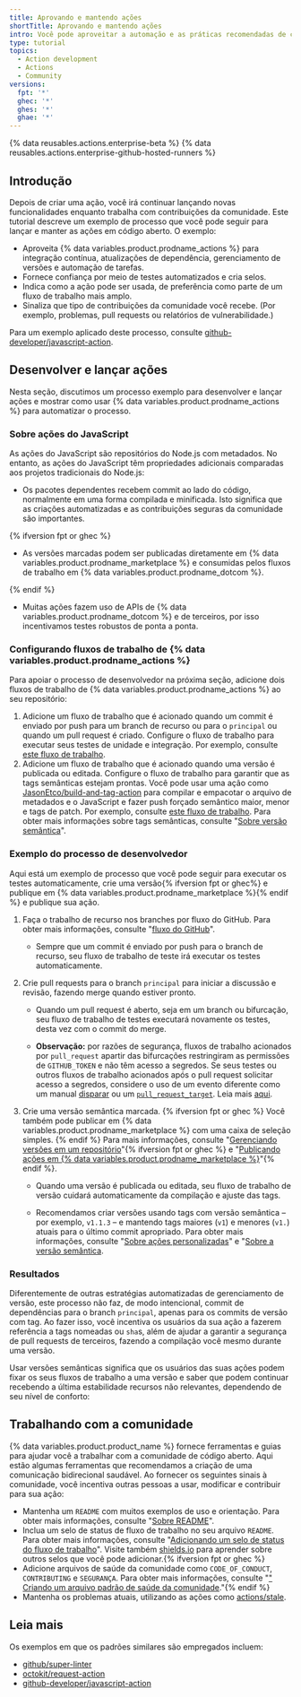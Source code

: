 ```yaml
---
title: Aprovando e mantendo ações
shortTitle: Aprovando e mantendo ações
intro: Você pode aproveitar a automação e as práticas recomendadas de código aberto para lançar e manter ações.
type: tutorial
topics:
  - Action development
  - Actions
  - Community
versions:
  fpt: '*'
  ghec: '*'
  ghes: '*'
  ghae: '*'
---
```


{% data reusables.actions.enterprise-beta %}
{% data reusables.actions.enterprise-github-hosted-runners %}

## Introdução

Depois de criar uma ação, você irá continuar lançando novas funcionalidades enquanto trabalha com contribuições da comunidade. Este tutorial descreve um exemplo de processo que você pode seguir para lançar e manter as ações em código aberto. O exemplo:

* Aproveita {% data variables.product.prodname_actions %} para integração contínua, atualizações de dependência, gerenciamento de versões e automação de tarefas.
* Fornece confiança por meio de testes automatizados e cria selos.
* Indica como a ação pode ser usada, de preferência como parte de um fluxo de trabalho mais amplo.
* Sinaliza que tipo de contribuições da comunidade você recebe. (Por exemplo, problemas, pull requests ou relatórios de vulnerabilidade.)

Para um exemplo aplicado deste processo, consulte [github-developer/javascript-action](https://github.com/github-developer/javascript-action).

## Desenvolver e lançar ações

Nesta seção, discutimos um processo exemplo para desenvolver e lançar ações e mostrar como usar {% data variables.product.prodname_actions %} para automatizar o processo.

### Sobre ações do JavaScript

As ações do JavaScript são repositórios do Node.js com metadados. No entanto, as ações do JavaScript têm propriedades adicionais comparadas aos projetos tradicionais do Node.js:

* Os pacotes dependentes recebem commit ao lado do código, normalmente em uma forma compilada e minificada. Isto significa que as criações automatizadas e as contribuições seguras da comunidade são importantes.

{% ifversion fpt or ghec %}

* As versões marcadas podem ser publicadas diretamente em {% data variables.product.prodname_marketplace %} e consumidas pelos fluxos de trabalho em {% data variables.product.prodname_dotcom %}.

{% endif %}

* Muitas ações fazem uso de APIs de {% data variables.product.prodname_dotcom %} e de terceiros, por isso incentivamos testes robustos de ponta a ponta.

### Configurando fluxos de trabalho de {% data variables.product.prodname_actions %}

Para apoiar o processo de desenvolvedor na próxima seção, adicione dois fluxos de trabalho de {% data variables.product.prodname_actions %} ao seu repositório:

1. Adicione um fluxo de trabalho que é acionado quando um commit é enviado por push para um branch de recurso ou para o `principal` ou quando um pull request é criado. Configure o fluxo de trabalho para executar seus testes de unidade e integração. Por exemplo, consulte [este fluxo de trabalho](https://github.com/github-developer/javascript-action/blob/963a3b9a9c662fd499419a240ed8c49411ff5add/.github/workflows/test.yml).
2. Adicione um fluxo de trabalho que é acionado quando uma versão é publicada ou editada. Configure o fluxo de trabalho para garantir que as tags semânticas estejam prontas. Você pode usar uma ação como [JasonEtco/build-and-tag-action](https://github.com/JasonEtco/build-and-tag-action) para compilar e empacotar o arquivo de metadados e o JavaScript e fazer push forçado semântico maior, menor e tags de patch. Por exemplo, consulte [este fluxo de trabalho](https://github.com/github-developer/javascript-action/blob/963a3b9a9c662fd499419a240ed8c49411ff5add/.github/workflows/publish.yml). Para obter mais informações sobre tags semânticas, consulte "[Sobre versão semântica](https://docs.npmjs.com/about-semantic-versioning)".

### Exemplo do processo de desenvolvedor

Aqui está um exemplo de processo que você pode seguir para executar os testes automaticamente, crie uma versão{% ifversion fpt or ghec%} e publique em {% data variables.product.prodname_marketplace %}{% endif %} e publique sua ação.

1. Faça o trabalho de recurso nos branches por fluxo do GitHub. Para obter mais informações, consulte "[fluxo do GitHub](/get-started/quickstart/github-flow)".
   * Sempre que um commit é enviado por push para o branch de recurso, seu fluxo de trabalho de teste irá executar os testes automaticamente.

2. Crie pull requests para o branch `principal` para iniciar a discussão e revisão, fazendo merge quando estiver pronto.

   * Quando um pull request é aberto, seja em um branch ou bifurcação, seu fluxo de trabalho de testes executará novamente os testes, desta vez com o commit do merge.

   * **Observação:** por razões de segurança, fluxos de trabalho acionados por `pull_request` apartir das bifurcações restringiram as permissões de `GITHUB_TOKEN` e não têm acesso a segredos. Se seus testes ou outros fluxos de trabalho acionados após o pull request solicitar acesso a segredos, considere o uso de um evento diferente como um manual [disparar](/actions/reference/events-that-trigger-workflows#manual-events) ou um [`pull_request_target`](/actions/reference/events-that-trigger-workflows#pull_request_target). Leia mais [aqui](/actions/reference/events-that-trigger-workflows#pull-request-events-for-forked-repositories).

3. Crie uma versão semântica marcada. {% ifversion fpt or ghec %} Você também pode publicar em {% data variables.product.prodname_marketplace %} com uma caixa de seleção simples. {% endif %} Para mais informações, consulte "[Gerenciando versões em um repositório](/github/administering-a-repository/managing-releases-in-a-repository#creating-a-release)"{% ifversion fpt or ghec %} e "[Publicando ações em {% data variables.product.prodname_marketplace %}](/actions/creating-actions/publishing-actions-in-github-marketplace#publishing-an-action)"{% endif %}.

   * Quando uma versão é publicada ou editada, seu fluxo de trabalho de versão cuidará automaticamente da compilação e ajuste das tags.

   * Recomendamos criar versões usando tags com versão semântica – por exemplo, `v1.1.3` – e mantendo tags maiores (`v1`) e menores (`v1.`) atuais para o último commit apropriado. Para obter mais informações, consulte "[Sobre ações personalizadas](/actions/creating-actions/about-custom-actions#using-release-management-for-actions)" e "[Sobre a versão semântica](https://docs.npmjs.com/about-semantic-versioning).

### Resultados

Diferentemente de outras estratégias automatizadas de gerenciamento de versão, este processo não faz, de modo intencional, commit de dependências para o branch `principal`, apenas para os commits de versão com tag. Ao fazer isso, você incentiva os usuários da sua ação a fazerem referência a tags nomeadas ou `sha`s, além de ajudar a garantir a segurança de pull requests de terceiros, fazendo a compilação você mesmo durante uma versão.

Usar versões semânticas significa que os usuários das suas ações podem fixar os seus fluxos de trabalho a uma versão e saber que podem continuar recebendo a última estabilidade recursos não relevantes, dependendo de seu nível de conforto:

## Trabalhando com a comunidade

{% data variables.product.product_name %} fornece ferramentas e guias para ajudar você a trabalhar com a comunidade de código aberto. Aqui estão algumas ferramentas que recomendamos a criação de uma comunicação bidirecional saudável. Ao fornecer os seguintes sinais à comunidade, você incentiva outras pessoas a usar, modificar e contribuir para sua ação:

* Mantenha um `README` com muitos exemplos de uso e orientação. Para obter mais informações, consulte "[Sobre README](/repositories/managing-your-repositorys-settings-and-features/customizing-your-repository/about-readmes)".
* Inclua um selo de status de fluxo de trabalho no seu arquivo `README`. Para obter mais informações, consulte "[Adicionando um selo de status do fluxo de trabalho](/actions/managing-workflow-runs/adding-a-workflow-status-badge)". Visite também [shields.io](https://shields.io/) para aprender sobre outros selos que você pode adicionar.{% ifversion fpt or ghec %}
* Adicione arquivos de saúde da comunidade como `CODE_OF_CONDUCT`, `CONTRIBUTING` e `SEGURANÇA`. Para obter mais informações, consulte "[" Criando um arquivo padrão de saúde da comunidade](/github/building-a-strong-community/creating-a-default-community-health-file#supported-file-types)."{% endif %}
* Mantenha os problemas atuais, utilizando as ações como [actions/stale](https://github.com/actions/stale).

## Leia mais

Os exemplos em que os padrões similares são empregados incluem:

* [github/super-linter](https://github.com/github/super-linter)
* [octokit/request-action](https://github.com/octokit/request-action)
* [github-developer/javascript-action](https://github.com/github-developer/javascript-action)
